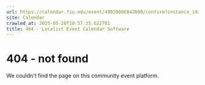 ```yaml
---
url: https://calendar.fiu.edu/event/49020006842600/confirm?instance_id=49020006842601&return=https%3A%2F%2Fcalendar.fiu.edu%2Fpca
site: Calendar
crawled_at: 2025-05-20T10:57:35.622781
title: 404 - Localist Event Calendar Software
---
```


# 404 - not found
We couldn't find the page on this community event platform.
